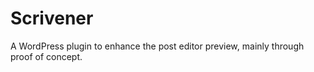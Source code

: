 Scrivener
=========

A WordPress plugin to enhance the post editor preview, mainly through proof of concept.
